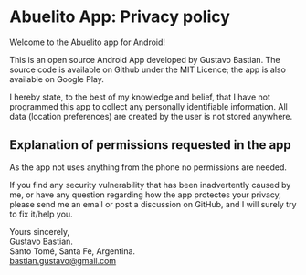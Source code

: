 # Abuelito App: Privacy policy

Welcome to the Abuelito app for Android!

This is an open source Android App developed by Gustavo Bastian. The source code is available on Github under the MIT Licence; the app is also available on Google Play.

I hereby state, to the best of my knowledge and belief, that I have not programmed this app to collect any personally identifiable information. All data (location preferences) are created by the user is not stored anywhere.

## Explanation of permissions requested in the app

As the app not uses anything from the phone no permissions are needed. 

If you find any security vulnerability that has been inadvertently caused by me, or have any question regarding how the app protectes your privacy, please send me an email or post a discussion on GitHub, and I will surely try to fix it/help you.

Yours sincerely,\
Gustavo Bastian.\
Santo Tomé, Santa Fe, Argentina.\
bastian.gustavo@gmail.com
